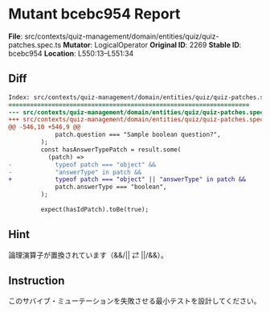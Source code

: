 # Mutant bcebc954 Report

**File**: src/contexts/quiz-management/domain/entities/quiz/quiz-patches.spec.ts
**Mutator**: LogicalOperator
**Original ID**: 2269
**Stable ID**: bcebc954
**Location**: L550:13–L551:34

## Diff

```diff
Index: src/contexts/quiz-management/domain/entities/quiz/quiz-patches.spec.ts
===================================================================
--- src/contexts/quiz-management/domain/entities/quiz/quiz-patches.spec.ts	original
+++ src/contexts/quiz-management/domain/entities/quiz/quiz-patches.spec.ts	mutated #2269
@@ -546,10 +546,9 @@
             patch.question === "Sample boolean question?",
         );
         const hasAnswerTypePatch = result.some(
           (patch) =>
-            typeof patch === "object" &&
-            "answerType" in patch &&
+            typeof patch === "object" || "answerType" in patch &&
             patch.answerType === "boolean",
         );
 
         expect(hasIdPatch).toBe(true);
```

## Hint

論理演算子が置換されています（&&/|| ⇄ ||/&&）。

## Instruction

このサバイブ・ミューテーションを失敗させる最小テストを設計してください。
